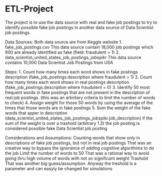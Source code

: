# ETL-Project
The project is to use the data source with real and fake job postings to try to identify possible fake job postings in another data source of Data Scientist job postings.

Data Sources:
	Both data source are from Keggle website
	1. fake_job_postings.csv
	   This data source contain 18,000 job postings which 800 are already identified as fake (field: fraudulent = 1)
        2. data_scientist_united_states_job_postings_jobspikr
	   This data source contains 10,000 Data Scientist Job Postings from USA

Steps:
	1. Count how many times each word shows in fake postings description (fake_job_postings.description where fraudulent = 1)
	2. Count how many times each word shows in real postings description (fake_job_postings.description where fraudulent = 0)
	3. Identify 50 most frequent words in fake postings that are not present in the description of real job postings.
		(this was an arbritary criteria to limit the number of words to check)
	4. Assign weight for those 50 words by using the average of the times that those words are in fake postings
	5. Sum the weight of the fake words that apper in description (data_scientist_united_states_job_postings_jobspikr.job_description)
		if the sum of the weight is over a trashold (arbitrary 1.3) the job posting is considered possible fake Data Scientist job posting

Considerations and Assumptions:
	Counting words that show only in descriptions of fake job postings, but not in real job postings
		That was an creative way to bypass the ignorance of adding cognitive algorithims to do the job
	Limit the number of words to 50
		That was a rational way to avoid going thru high volume of words with not so significant weight
	Trashold 
		That was another big guess/assumption. Anyway the treshold is a parameter and can easyly be changed for simulations


